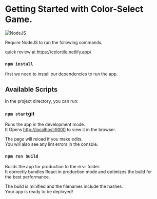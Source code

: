 # Getting Started with Color-Select Game.

![NodeJS](https://img.shields.io/node/v/webpack?logo=node.js&logoColor=%23339933&style=plastic)

Require NodeJS to run the following commands.

quick review at https://colortile.netlify.app/
### `npm install`

first we need to install our dependencies to run the app.

## Available Scripts

In the project directory, you can run:

### `npm start`git

Runs the app in the development mode.\
It Opens [http://localhost:9000](http://localhost:9000) to view it in the browser.

The page will reload if you make edits.\
You will also see any lint errors in the console.

### `npm run build`

Builds the app for production to the `dist` folder.\
It correctly bundles React in production mode and optimizes the build for the best performance.

The build is minified and the filenames include the hashes.\
Your app is ready to be deployed!
